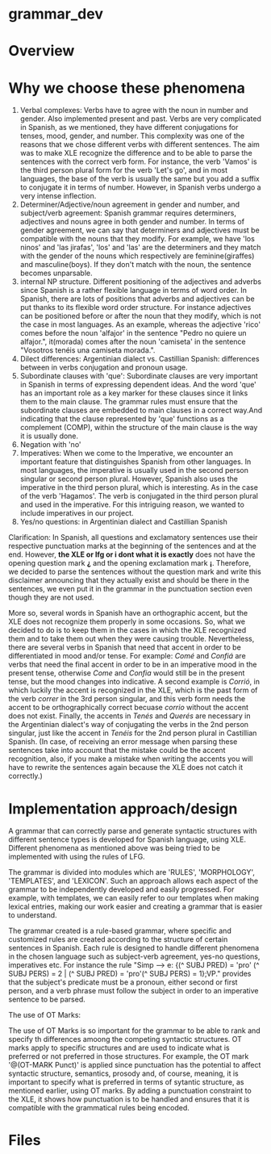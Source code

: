 # grammar_dev

# Overview



# Why we choose these phenomena
 1. Verbal complexes: Verbs have to agree with the noun in number and gender. Also implemented present and past. Verbs are very complicated in Spanish, as we mentioned, they have different conjugations for tenses, mood, gender, and number. This complexity was one of the reasons that we chose different verbs with different sentences. The aim was to make XLE recognize the difference and to be able to parse the sentences with the correct verb form. For instance, the verb 'Vamos' is the third person plural form for the verb 'Let's go', and in most languages, the base of the verb is usually the same but you add a suffix to conjugate it in terms of number. However, in Spanish verbs undergo a very intense inflection.
 2. Determiner/Adjective/noun agreement in gender and number, and subject/verb agreement: Spanish grammar requires determiners, adjectives and nouns agree in both gender and number. In terms of gender agreement, we can say that determiners and adjectives must be compatible with the nouns that they modify. For example, we have 'los ninos' and 'las jirafas', 'los' and 'las' are the determiners and they match with the gender of the nouns which respectively are feminine(giraffes) and masculine(boys). If they don't match with the noun, the sentence becomes unparsable.
 4. internal NP structure. Different positioning of the adjectives and adverbs since Spanish is a rather flexible language in terms of word order. In Spanish, there are lots of positions that adverbs and adjectives can be put thanks to its flexible word order structure. For instance adjectives can be positioned before or after the noun that they modify, which is not the case in most languages. As an example, whereas the adjective 'rico' comes before the noun 'alfajor' in the sentence "Pedro no quiere un alfajor.", it(morada) comes after the noun 'camiseta' in the sentence "Vosotros tenéis una camiseta morada.".
 5. Dilect differences: Argentinian dialect vs. Castillian Spanish: differences between in verbs conjugation and pronoun usage.
 6. Subordinate clauses with 'que': Subordinate clauses are very important in Spanish in terms of expressing dependent ideas. And the word 'que' has an important role as a key marker for these clauses since it links them to the main clause. The grammar rules must ensure that the subordinate clauses are embedded to main clauses in a correct way.And indicating that the clause represented by 'que' functions as a complement (COMP), within the structure of the main clause is the way it is usually done.
 7. Negation with 'no'
 8. Imperatives: When we come to the Imperative, we encounter an important feature that distinguishes Spanish from other languages. In most languages, the imperative is usually used in the second person singular or second person plural. However, Spanish also uses the imperative in the third person plural, which is interesting. As in the case of the verb 'Hagamos'. The verb is conjugated in the third person plural and used in the imperative. For this intriguing reason, we wanted to include imperatives in our project.
 9. Yes/no questions: in Argentinian dialect and Castillian Spanish

Clarification: In Spanish, all questions and exclamatory sentences use their respective punctuation marks at the beginning of the sentences and at the end. However, **the XLE or lfg or i dont what it is exactly** does not have the opening question mark **¿** and the opening exclamation mark **¡**. Therefore, we decided to parse the sentences without the question mark and write this disclaimer announcing that they actually exist and should be there in the sentences, we even put it in the grammar in the punctuation section even though they are not used. 

More so, several words in Spanish have an orthographic accent, but the XLE does not recognize them properly in some occasions. So, what we decided to do is to keep them in the cases in which the XLE recognized them and to take them out when they were causing trouble. Nevertheless, there are several verbs in Spanish that need that accent in order to be differentiated in mood and/or tense. For example: *Comé* and *Confiá* are verbs that need the final accent in order to be in an imperative mood in the present tense, otherwise *Come* and *Confia* would still be in the present tense, but the mood changes into indicative. A second example is *Corrió*, in which luckily the accent is recognized in the XLE, which is the past form of the verb *correr* in the 3rd person singular, and this verb form needs the accent to be orthographically correct becuase *corrio* without the accent does not exist. Finally, the accents in *Tenés* and *Querés* are necessary in the Argentinian dialect's way of conjugating the verbs in the 2nd person singular, just like the accent in *Tenéis* for the 2nd person plural in Castillian Spanish. (In case, of receiving an error message when parsing these sentences take into account that the mistake could be the accent recognition, also, if you make a mistake when writing the accents you will have to rewrite the sentences again because the XLE does not catch it correctly.)



# Implementation approach/design

A grammar that can correctly parse and generate syntactic structures with different sentence types is developed for Spanish language, using XLE.
Different phenomena as mentioned above was being tried to be implemented with using the rules of LFG.

The grammar is divided into modules which are 'RULES', 'MORPHOLOGY', 'TEMPLATES', and 'LEXICON'. Such an approach allows each aspect of the grammar to be independently developed and easily progressed. For example, with templates, we can easily refer to our templates when making lexical entries, making our work easier and creating a grammar that is easier to understand.

The grammar created is a rule-based grammar, where specific and customized rules are created according to the structure of certain sentences in Spanish. Each rule is designed to handle different phenomena in the chosen language such as subject-verb agreement, yes-no questions, imperatives etc. For instance the rule "Simp --> e:  {(^ SUBJ PRED) = 'pro' (^ SUBJ PERS) = 2 | (^ SUBJ PRED) = 'pro'(^ SUBJ PERS) = 1};VP." provides that the subject's predicate must be a pronoun, either second or first person, and a verb phrase must follow the subject in order to an imperative sentence to be parsed.

The use of OT Marks:

The use of OT Marks is so important for the grammar to be able to rank and specify th differences amoong the competing syntactic structures. OT marks apply to specific structures and are used to indicate what is preferred or not preferred in those structures. For example, the OT mark '@(OT-MARK Punct)' is applied since punctuation has the potential to affect syntactic structure, semantics, prosody and, of course, meaning, it is important to specify what is preferred in terms of sytantic structure, as mentioned earlier, using OT marks. By adding a punctuation constraint to the XLE, it shows how punctuation is to be handled and ensures that it is compatible with the grammatical rules being encoded.


# Files
